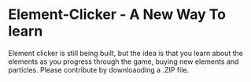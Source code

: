# Element-Clicker - A New Way To learn
Element clicker is still being built, but the idea is that you learn about the elements as you progress through the game, buying new elements and particles. Please contribute by downloaoding a .ZIP file.
